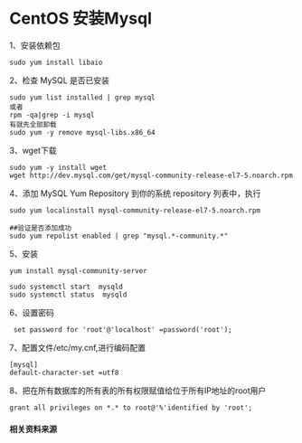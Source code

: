 # CentOS 安装Mysql

1、安装依赖包

```shell
sudo yum install libaio
```

2、检查 MySQL 是否已安装

```shell
sudo yum list installed | grep mysql
或者
rpm -qa|grep -i mysql
有就先全部卸载
sudo yum -y remove mysql-libs.x86_64
```

3、wget下载

```shell
sudo yum -y install wget
wget http://dev.mysql.com/get/mysql-community-release-el7-5.noarch.rpm
```

4、添加 MySQL Yum Repository 到你的系统 repository 列表中，执行

```shell
sudo yum localinstall mysql-community-release-el7-5.noarch.rpm

##验证是否添加成功
sudo yum repolist enabled | grep "mysql.*-community.*"
```

5、安装

```shell
yum install mysql-community-server

sudo systemctl start  mysqld
sudo systemctl status  mysqld 
```

6、设置密码

```mysql
 set password for 'root'@'localhost' =password('root');
```

7、配置文件/etc/my.cnf,进行编码配置

```shell
[mysql]
default-character-set =utf8
```

8、把在所有数据库的所有表的所有权限赋值给位于所有IP地址的root用户

```mysql
grant all privileges on *.* to root@'%'identified by 'root';
```

















#### 相关资料来源

[1]: https://www.cnblogs.com/braveym/p/10868751.html

